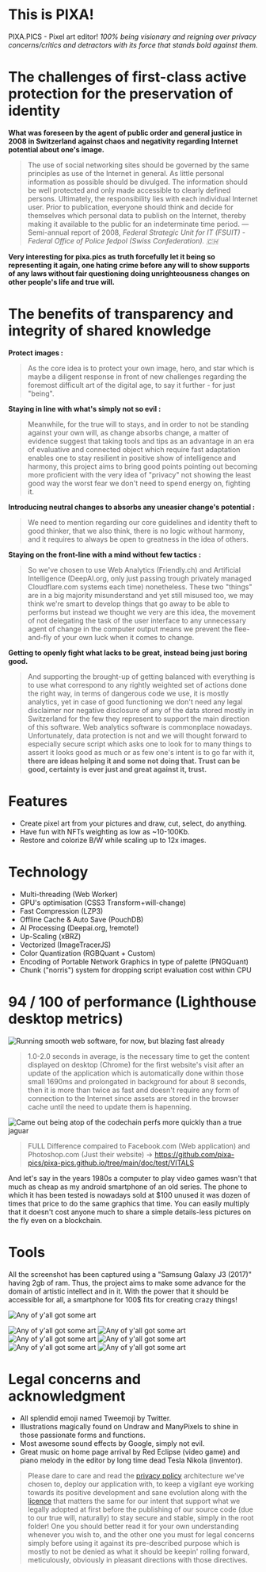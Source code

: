 # This is PIXA!

PIXA.PICS - Pixel art editor! *100% being visionary and reigning over privacy concerns/critics and detractors with its force that stands bold against them.*

# The challenges of first-class active protection for the preservation of identity
**What was foreseen by the agent of public order and general justice in 2008 in Switzerland against chaos and negativity regarding Internet potential about one's image.** 
> The use of social networking sites should be governed by the same principles as use of the Internet in general. As little personal information as possible should be divulged. The information should be well protected and only made accessible to clearly defined persons. Ultimately, the responsibility lies with each individual Internet user. Prior to publication, everyone should think and decide for themselves which personal data to publish on the Internet, thereby making it available to the public for an indeterminate time period.  — Semi-annual report of 2008, *Federal Strategic Unit for IT (FSUIT) - Federal Office of Police fedpol (Swiss Confederation). 🇨🇭*

**Very interesting for pixa.pics as truth forcefully let it being so representing it again, one hating crime before any will to show supports of any laws without fair questioning doing unrighteousness changes on other people's life and true will.**

# The benefits of transparency and integrity of shared knowledge

**Protect images :**
> As the core idea is to protect your own image, hero, and star which is maybe a diligent response in front of new challenges regarding the foremost difficult art of the digital age, to say it further - for just "being".

**Staying in line with what's simply not so evil :**
> Meanwhile, for the true will to stays, and in order to not be standing against your own will, as change absorbs change, a matter of evidence suggest that taking tools and tips as an advantage in an era of evaluative and connected object which require fast adaptation enables one to stay resilient in positive show of intelligence and harmony, this project aims to bring good points pointing out becoming more proficient with the very idea of "privacy" not showing the least good way the worst fear we don't need to spend energy on, fighting it.

**Introducing neutral changes to absorbs any uneasier change's potential :**
> We need to mention regarding our core guidelines and identity theft to good thinker, that we also think, there is no logic without harmony, and it requires to always be open to greatness in the idea of others.

**Staying on the front-line with a mind without few tactics :**
> So we've chosen to use Web Analytics (Friendly.ch) and Artificial Intelligence (DeepAI.org, only just passing trough privately managed Cloudflare.com systems each time) nonetheless. These two "things" are in a big majority misunderstand and yet still misused too, we may think we're smart to develop things that go away to be able to performs but instead we thought we very are this idea, the movement of not delegating the task of the user interface to any unnecessary agent of change in the computer output means we prevent the flee-and-fly of your own luck when it comes to change.

**Getting to openly fight what lacks to be great, instead being just boring good.**
> And supporting the brought-up of getting balanced with everything is to use what correspond to any rightly weighted set of actions done the right way, in terms of dangerous code we use, it is mostly analytics, yet in case of good functioning we don't need any legal disclaimer nor negative disclosure of any of the data stored mostly in Switzerland for the few they represent to support the main direction of this software. Web analytics software is commonplace nowadays. Unfortunately, data protection is not and we will thought forward to especially secure script which asks one to look for to many things to assert it looks good as much or as few one's intent is to go far with it, **there are ideas helping it and some not doing that. Trust can be good, certainty is ever just and great against it, trust.**

# Features

 * Create pixel art from your pictures and draw, cut, select, do anything.
 * Have fun with NFTs weighting as low as ~10-100Kb.
 * Restore and colorize B/W while scaling up to 12x images.

# Technology

 * Multi-threading (Web Worker)
 * GPU's optimisation (CSS3 Transform+will-change)
 * Fast Compression (LZP3)
 * Offline Cache & Auto Save (PouchDB)
 * AI Processing (Deepai.org, !remote!)
 * Up-Scaling (xBRZ)
 * Vectorized (ImageTracerJS)
 * Color Quantization (RGBQuant + Custom)
 * Encoding of Portable Network Graphics in type of palette (PNGQuant)
 * Chunk ("norris") system for dropping script evaluation cost within CPU

# 94 / 100 of performance (Lighthouse desktop metrics)

![Running smooth web software, for now, but blazing fast already](https://github.com/pixa-pics/pixa-pics.github.io/blob/main/doc/test/VITALS/METRICS-PREVIEW.png)
> 1.0-2.0 seconds in average, is the necessary time to get the content displayed on desktop (Chrome) for the first website's visit after an update of the application which is automatically done within those small 1690ms and prolongated in background for about 8 seconds, then it is more than twice as fast and doesn't require any form of connection to the Internet since assets are stored in the browser cache until the need to update them is hapenning.

![Came out being atop of the codechain perfs more quickly than a true jaguar](https://github.com/pixa-pics/pixa-pics.github.io/blob/main/doc/test/VITALS/LIGHTHOUSE.png)

> FULL Difference compaired to Facebook.com (Web application) and Photoshop.com (Just their website) -> https://github.com/pixa-pics/pixa-pics.github.io/tree/main/doc/test/VITALS

And let's say in the years 1980s a computer to play video games wasn't that much as cheap as my android smartphone of an old series.
The phone to which it has been tested is nowadays sold at $100 unused it was dozen of times that price to do the same graphics that time.
You can easily multiply that it doesn't cost anyone much to share a simple details-less pictures on the fly even on a blockchain.

# Tools

All the screenshot has been captured using a "Samsung Galaxy J3 (2017)" having 2gb of ram.
Thus, the project aims to make some advance for the domain of artistic intellect and in it.
With the power that it should be accessible for all, a smartphone for 100$ fits for creating crazy things!

![Any of y'all got some art](https://github.com/pixa-pics/pixa-pics.github.io/blob/main/src/images/screenshots/desktop.jpeg)

![Any of y'all got some art](https://github.com/pixa-pics/pixa-pics.github.io/blob/main/src/images/screenshots/1.jpeg)
![Any of y'all got some art](https://github.com/pixa-pics/pixa-pics.github.io/blob/main/src/images/screenshots/2.jpeg)
![Any of y'all got some art](https://github.com/pixa-pics/pixa-pics.github.io/blob/main/src/images/screenshots/3.jpeg)
![Any of y'all got some art](https://github.com/pixa-pics/pixa-pics.github.io/blob/main/src/images/screenshots/4.jpeg)
![Any of y'all got some art](https://github.com/pixa-pics/pixa-pics.github.io/blob/main/src/images/screenshots/5.jpeg)
![Any of y'all got some art](https://github.com/pixa-pics/pixa-pics.github.io/blob/main/src/images/screenshots/6.jpeg)

# Legal concerns and acknowledgment

 * All splendid emoji named Tweemoji by Twitter.
 * Illustrations magically found on Undraw and ManyPixels to shine in those passionate forms and functions.
 * Most awesome sound effects by Google, simply not evil.
 * Great music on home page arrival by Red Eclipse (video game) and piano melody in the editor by long time dead Tesla Nikola (inventor).

 > Please dare to care and read the [privacy policy](https://github.com/pixa-pics/pixa-pics.github.io/blob/main/privacypolicy.md) architecture we've chosen to, deploy our application with, to keep a vigilant eye working towards its positive development and sane evolution along with the [licence](https://github.com/pixa-pics/pixa-pics.github.io/blob/main/COPYING) that matters the same for our intent that support what we legally adopted at first before the publishing of our source code (due to our true will, naturally) to stay secure and stable, simply in the root folder! One you should better read it for your own understanding whenever you wish to, and the other one you must for legal concerns simply before using it against its pre-described purpose which is mostly to not be denied as what it should be keepin' rolling forward, meticulously, obviously in pleasant directions with those directives.

